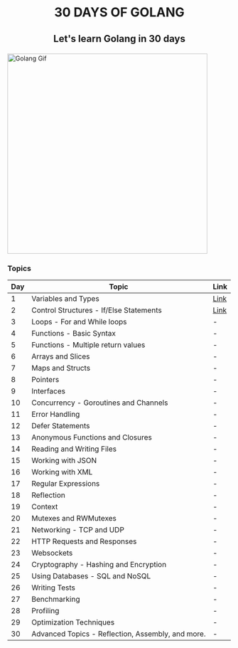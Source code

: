 # <p align="center">30 DAYS OF GOLANG</p>

## <p align="center"> Let's learn Golang in 30 days</p>

<p align="">
<img src="https://i.pinimg.com/originals/bc/75/22/bc75225ef044d29d1f2d1c051d9b8063.gif" alt="Golang Gif" align="center" width="450"/>
</p>

### Topics

| Day | Topic | Link |
| --- | --- | --- |
| 1 | Variables and Types | [Link](./day-1_variables_and_types/main.go) |
| 2 | Control Structures - If/Else Statements | [Link](./day-2_control_structures/main.go) |
| 3 | Loops - For and While loops | - |
| 4 | Functions - Basic Syntax | - |
| 5 | Functions - Multiple return values | - |
| 6 | Arrays and Slices | - |
| 7 | Maps and Structs | - |
| 8 | Pointers | - |
| 9 | Interfaces | - |
| 10 | Concurrency - Goroutines and Channels | - |
| 11 | Error Handling | - |
| 12 | Defer Statements | - |
| 13 | Anonymous Functions and Closures | - |
| 14 | Reading and Writing Files | - |
| 15 | Working with JSON | - |
| 16 | Working with XML | - |
| 17 | Regular Expressions | - |
| 18 | Reflection | - |
| 19 | Context | - |
| 20 | Mutexes and RWMutexes | - |
| 21 | Networking - TCP and UDP | - |
| 22 | HTTP Requests and Responses | - |
| 23 | Websockets | - |
| 24 | Cryptography - Hashing and Encryption | - |
| 25 | Using Databases - SQL and NoSQL | - |
| 26 | Writing Tests | - |
| 27 | Benchmarking | - |
| 28 | Profiling | - |
| 29 | Optimization Techniques | - |
| 30 | Advanced Topics - Reflection, Assembly, and more. | - |
